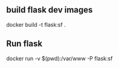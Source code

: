 ## build flask dev images

docker build -t flask:sf .

## Run flask

docker run -v $(pwd):/var/www -P flask:sf
